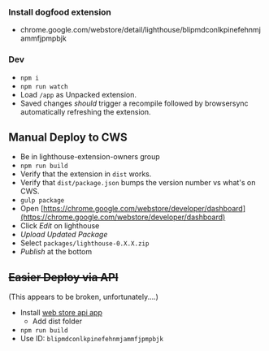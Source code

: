 ### Install dogfood extension

* chrome.google.com/webstore/detail/lighthouse/blipmdconlkpinefehnmjammfjpmpbjk

### Dev

* `npm i`
* `npm run watch`
* Load `/app` as Unpacked extension.
* Saved changes _should_ trigger a recompile followed by browsersync automatically refreshing the extension. 


## Manual Deploy to CWS

* Be in lighthouse-extension-owners group
* `npm run build`
* Verify that the extension in `dist` works.
* Verify that `dist/package.json` bumps the version number vs what's on CWS.
* `gulp package`
* Open [https://chrome.google.com/webstore/developer/dashboard](https://chrome.google.com/webstore/developer/dashboard)
* Click _Edit_ on lighthouse
* _Upload Updated Package_
* Select `packages/lighthouse-0.X.X.zip`
* _Publish_ at the bottom

## ~~Easier Deploy via API~~

(This appears to be broken, unfortunately.…)

* Install [web store api app](https://chrome.google.com/webstore/detail/web-store-api-sample-app/ndgidogppopohjpghapeojgoehfmflab)
  * Add dist folder
* `npm run build`
* Use ID: `blipmdconlkpinefehnmjammfjpmpbjk`

